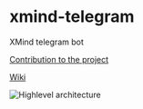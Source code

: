 # xmind-telegram
XMind telegram bot

[Contribution to the project](./docs/CONTRIBUTING.md)

[Wiki](../../wiki)

![Highlevel architecture](../../wiki/out/diagram/diagram.png)
